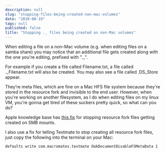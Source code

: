 ```yaml
---
description: null
slug: "stopping-files-being-created-non-mac-volumes"
date: "2010-08-19"
tags: null
published: false
title: "Stopping ._ files being created on non-Mac volumes"
---
```


When editing a file on a non-Mac volume (e.g. when editing files on a samba share) you may notice that an additional file gets created along with the one you're editing, prefixed with "._". 

For example if you create a file called Filename.txt, a file called ._Filename.txt will also be created.  You may also see a file called .DS_Store appear.

They’re meta files, which are fine on a Mac HFS file system because they're stored in the resource fork and invisible to the end user.  However, when you're working on another filesystem, as I do when editing files on my linux VM, you're gonna get tired of these suckers pretty quick, so what can you do?

Apple knowledge base has [this fix](http://support.apple.com/kb/HT1629) for stopping resource fork files getting created on SMB mounts.

I also use a fix for telling Textmate to stop creating all resource fork files, just copy the following into the terminal on your Mac:

`defaults write com.macromates.textmate OakDocumentDisableFSMetaData 1`
